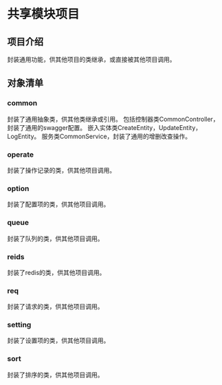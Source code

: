 # 共享模块项目

## 项目介绍

封装通用功能，供其他项目的类继承，或直接被其他项目调用。

## 对象清单

### common

封装了通用抽象类，供其他类继承或引用。
包括控制器类CommonController，封装了通用的swagger配置。
嵌入实体类CreateEntity，UpdateEntity，LogEntity。
服务类CommonService，封装了通用的增删改查操作。

### operate

封装了操作记录的类，供其他项目调用。

### option

封装了配置项的类，供其他项目调用。

### queue

封装了队列的类，供其他项目调用。

### reids

封装了redis的类，供其他项目调用。

### req

封装了请求的类，供其他项目调用。

### setting

封装了设置项的类，供其他项目调用。

### sort

封装了排序的类，供其他项目调用。
